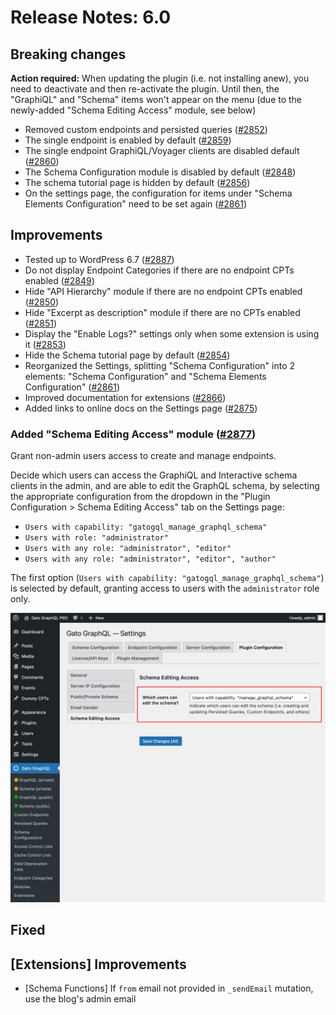 # Release Notes: 6.0

## Breaking changes

**Action required:** When updating the plugin (i.e. not installing anew), you need to deactivate and then re-activate the plugin. Until then, the "GraphiQL" and "Schema" items won't appear on the menu (due to the newly-added "Schema Editing Access" module, see below)

- Removed custom endpoints and persisted queries ([#2852](https://github.com/GatoGraphQL/GatoGraphQL/pull/2852))
- The single endpoint is enabled by default ([#2859](https://github.com/GatoGraphQL/GatoGraphQL/pull/2859))
- The single endpoint GraphiQL/Voyager clients are disabled default ([#2860](https://github.com/GatoGraphQL/GatoGraphQL/pull/2860))
- The Schema Configuration module is disabled by default ([#2848](https://github.com/GatoGraphQL/GatoGraphQL/pull/2848))
- The schema tutorial page is hidden by default ([#2856](https://github.com/GatoGraphQL/GatoGraphQL/pull/2856))
- On the settings page, the configuration for items under "Schema Elements Configuration" need to be set again ([#2861](https://github.com/GatoGraphQL/GatoGraphQL/pull/2861))

## Improvements

- Tested up to WordPress 6.7 ([#2887](https://github.com/GatoGraphQL/GatoGraphQL/pull/2887))
- Do not display Endpoint Categories if there are no endpoint CPTs enabled ([#2849](https://github.com/GatoGraphQL/GatoGraphQL/pull/2849))
- Hide "API Hierarchy" module if there are no endpoint CPTs enabled ([#2850](https://github.com/GatoGraphQL/GatoGraphQL/pull/2850))
- Hide "Excerpt as description" module if there are no CPTs enabled ([#2851](https://github.com/GatoGraphQL/GatoGraphQL/pull/2851))
- Display the "Enable Logs?" settings only when some extension is using it ([#2853](https://github.com/GatoGraphQL/GatoGraphQL/pull/2853))
- Hide the Schema tutorial page by default ([#2854](https://github.com/GatoGraphQL/GatoGraphQL/pull/2854))
- Reorganized the Settings, splitting "Schema Configuration" into 2 elements: "Schema Configuration" and  "Schema Elements Configuration" ([#2861](https://github.com/GatoGraphQL/GatoGraphQL/pull/2861))
- Improved documentation for extensions ([#2866](https://github.com/GatoGraphQL/GatoGraphQL/pull/2866))
- Added links to online docs on the Settings page ([#2875](https://github.com/GatoGraphQL/GatoGraphQL/pull/2875))

### Added "Schema Editing Access" module ([#2877](https://github.com/GatoGraphQL/GatoGraphQL/pull/2877))

Grant non-admin users access to create and manage endpoints.

Decide which users can access the GraphiQL and Interactive schema clients in the admin, and are able to edit the GraphQL schema, by selecting the appropriate configuration from the dropdown in the "Plugin Configuration > Schema Editing Access" tab on the Settings page:

- `Users with capability: "gatogql_manage_graphql_schema"`
- `Users with role: "administrator"`
- `Users with any role: "administrator", "editor"`
- `Users with any role: "administrator", "editor", "author"`

The first option (`Users with capability: "gatogql_manage_graphql_schema"`) is selected by default, granting access to users with the `administrator` role only.

<div class="img-width-1024" markdown=1>

![Configuring the schema editing access in the Settings](../../images/settings-schema-editing-access.png "Configuring the schema editing access in the Settings")

</div>

## Fixed

## [Extensions] Improvements

- [Schema Functions] If `from` email not provided in `_sendEmail` mutation, use the blog's admin email
